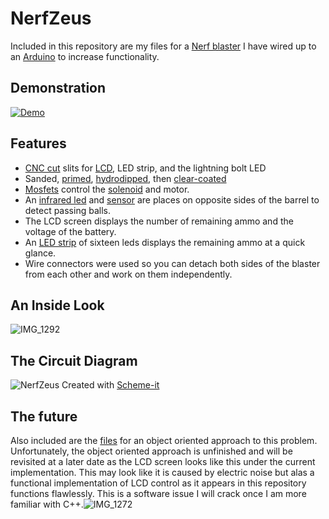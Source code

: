 # NerfZeus
Included in this repository are my files for a [Nerf blaster](https://www.amazon.com/Nerf-Rival-Zeus-MXV-1200-Blaster/dp/B00VX9F5G6?th=1) I have wired up to an [Arduino](https://store-usa.arduino.cc/products/arduino-nano/) to increase functionality.
## Demonstration
[![Demo](https://i.ytimg.com/an_webp/XO_tAWx22Ko/mqdefault_6s.webp?du=3000&sqp=CNiX_pQG&rs=AOn4CLAQA97Ns1yjOhDexaoklIAAUpg8sg)](https://www.youtube.com/watch?v=XO_tAWx22Ko)
## Features
* [CNC cut](https://www.youtube.com/shorts/z72jtO_NJdo) slits for [LCD](https://www.youtube.com/watch?v=qvk_KqMDpkA), LED strip, and the lightning bolt LED
* Sanded, [primed](https://www.amazon.com/gp/product/B0876DM8L8/ref=ppx_yo_dt_b_search_asin_title?ie=UTF8&psc=1), [hydrodipped](https://www.youtube.com/watch?v=PM9zkxGlZ6o), then [clear-coated](https://www.amazon.com/gp/product/B006ZLQKQG/ref=ppx_yo_dt_b_search_asin_title?ie=UTF8&th=1)
* [Mosfets](https://www.amazon.com/High-Power-Transistor-Adjustment-Electronic-Brightness/dp/B0952LQRTZ/ref=sr_1_8?crid=1AJKS5UCQZRH9&keywords=arduino+mosfet&qid=1654103866&s=electronics&sprefix=arduino+mosfet%2Celectronics%2C65&sr=1-8) control the [solenoid](https://www.amazon.com/0530-Frame-Solenoid-Electromagnet-Stroke/dp/B07K35L4TH/ref=asc_df_B07K35L4TH/?tag=hyprod-20&linkCode=df0&hvadid=343955653419&hvpos=&hvnetw=g&hvrand=13716584401319201639&hvpone=&hvptwo=&hvqmt=&hvdev=c&hvdvcmdl=&hvlocint=&hvlocphy=1018095&hvtargid=pla-733922966132&psc=1&tag=&ref=&adgrpid=70729713273&hvpone=&hvptwo=&hvadid=343955653419&hvpos=&hvnetw=g&hvrand=13716584401319201639&hvqmt=&hvdev=c&hvdvcmdl=&hvlocint=&hvlocphy=1018095&hvtargid=pla-733922966132) and motor.
* An [infrared led](https://www.digikey.com/en/products/detail/qt-brightek-qtb/QBLP653-IR3/5299229?s=N4IgTCBcDaII4CMA2AHAbAVgMwFoCSASliALoC%2BQA) and [sensor](https://www.digikey.com/en/products/detail/vishay-semiconductor-opto-division/TSOP18456/8556536?utm_adgroup=Temperature%20Sensors%20-%20NTC%20Thermistors&utm_source=google&utm_medium=cpc&utm_campaign=Shopping_Product_Sensors%2C%20Transducers_NEW&utm_term=&utm_content=Temperature%20Sensors%20-%20NTC%20Thermistors&gclid=Cj0KCQjwnNyUBhCZARIsAI9AYlEBhRqWYb9Gbd37PVzR86RHP54eGQX1h0B9IgQUE2Ub4C6oELgv0usaAl-KEALw_wcB) are places on opposite sides of the barrel to detect passing balls.
* The LCD screen displays the number of remaining ammo and the voltage of the battery.
* An [LED strip](https://www.amazon.com/dp/B08ZHCQS8P/ref=cm_sw_r_api_i_QF52V4BFF7XM3XWEKZ2G?_encoding=UTF8&psc=1) of sixteen leds displays the remaining ammo at a quick glance.
* Wire connectors were used so you can detach both sides of the blaster from each other and work on them independently.
## An Inside Look
![IMG_1292](https://user-images.githubusercontent.com/38081126/171744862-f3e241a3-c5aa-4f69-950c-b522cd44957e.jpg)
## The Circuit Diagram
![NerfZeus](https://user-images.githubusercontent.com/38081126/170147878-2ea72245-42ce-4946-8af7-eb5291e770c8.jpg)
Created with [Scheme-it](https://www.digikey.com/schemeit/project/)
## The future
Also included are the [files](https://github.com/ademersseman/NerfZeus/tree/main/NerfZeusOOP) for an object oriented approach to this problem. Unfortunately, the object oriented approach is unfinished and will be revisited at a later date as the LCD screen looks like this under the current implementation. This may look like it is caused by electric noise but alas a functional implementation of LCD control as it appears in this repository functions flawlessly. This is a software issue I will crack once I am more familiar with C++.![IMG_1272](https://user-images.githubusercontent.com/38081126/169588125-8101f675-aefb-4f70-af85-870e87a8a555.jpg)
